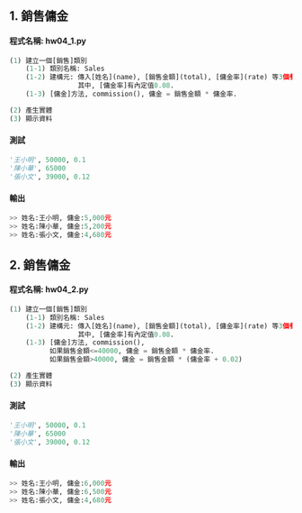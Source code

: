 ## 1. 銷售傭金

#### 程式名稱: hw04_1.py
``` python
(1) 建立一個[銷售]類別
    (1-1) 類別名稱: Sales
    (1-2) 建構元: 傳入[姓名](name), [銷售金額](total), [傭金率](rate) 等3個參數, 寫入實體中, 成為實體的成員.
                 其中, [傭金率]有內定值0.08.
    (1-3) [傭金]方法, commission(), 傭金 = 銷售金額 * 傭金率.

(2) 產生實體
(3) 顯示資料
```

#### 測試
``` python
'王小明', 50000, 0.1
'陳小華', 65000
'張小文', 39000, 0.12
```

#### 輸出
``` python
>> 姓名:王小明, 傭金:5,000元
>> 姓名:陳小華, 傭金:5,200元
>> 姓名:張小文, 傭金:4,680元
```


## 2. 銷售傭金

#### 程式名稱: hw04_2.py
``` python
(1) 建立一個[銷售]類別
    (1-1) 類別名稱: Sales
    (1-2) 建構元: 傳入[姓名](name), [銷售金額](total), [傭金率](rate) 等3個參數, 寫入實體中, 成為實體的成員.
                 其中, [傭金率]有內定值0.08.
    (1-3) [傭金]方法, commission(), 
          如果銷售金額<=40000, 傭金 = 銷售金額 * 傭金率.
          如果銷售金額>40000, 傭金 = 銷售金額 * (傭金率 + 0.02)

(2) 產生實體
(3) 顯示資料
```

#### 測試
``` python
'王小明', 50000, 0.1
'陳小華', 65000
'張小文', 39000, 0.12
```

#### 輸出
``` python
>> 姓名:王小明, 傭金:6,000元
>> 姓名:陳小華, 傭金:6,500元
>> 姓名:張小文, 傭金:4,680元
```
